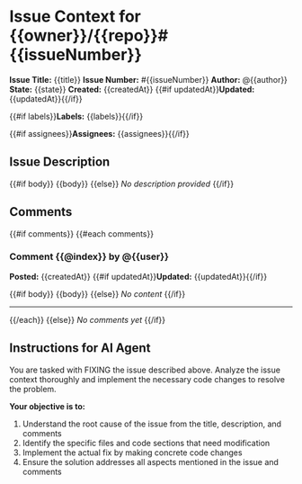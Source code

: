 # Issue Context for {{owner}}/{{repo}}#{{issueNumber}}

**Issue Title:** {{title}}
**Issue Number:** #{{issueNumber}}
**Author:** @{{author}}
**State:** {{state}}
**Created:** {{createdAt}}
{{#if updatedAt}}**Updated:** {{updatedAt}}{{/if}}

{{#if labels}}**Labels:** {{labels}}{{/if}}

{{#if assignees}}**Assignees:** {{assignees}}{{/if}}

## Issue Description

{{#if body}}
{{body}}
{{else}}
_No description provided_
{{/if}}

## Comments

{{#if comments}}
{{#each comments}}

### Comment {{@index}} by @{{user}}

**Posted:** {{createdAt}}
{{#if updatedAt}}**Updated:** {{updatedAt}}{{/if}}

{{#if body}}
{{body}}
{{else}}
_No content_
{{/if}}

---

{{/each}}
{{else}}
_No comments yet_
{{/if}}

## Instructions for AI Agent

You are tasked with FIXING the issue described above. Analyze the issue context thoroughly and implement the necessary code changes to resolve the problem.

**Your objective is to:**

1. Understand the root cause of the issue from the title, description, and comments
2. Identify the specific files and code sections that need modification
3. Implement the actual fix by making concrete code changes
4. Ensure the solution addresses all aspects mentioned in the issue and comments
